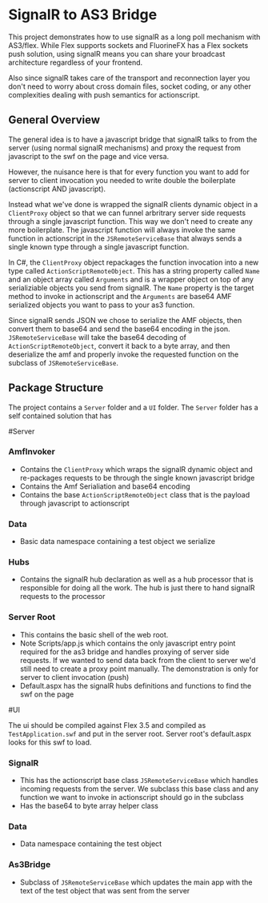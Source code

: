 SignalR to AS3 Bridge
=====================

This project demonstrates how to use signalR as a long poll mechanism with AS3/flex.  While Flex supports sockets and FluorineFX has a Flex sockets push solution, using signalR means you can share your broadcast architecture regardless of your frontend.

Also since signalR takes care of the transport and reconnection layer you don't need to worry about cross domain files, socket coding, or any other complexities dealing with push semantics for actionscript.

General Overview
----------------

The general idea is to have a javascript bridge that signalR talks to from the server (using normal signalR mechanisms) and proxy the request from javascript to the swf on the page and vice versa.  

However, the nuisance here is that for every function you want to add for server to client invocation you needed to write double the boilerplate (actionscript AND javascript).

Instead what we've done is wrapped the signalR clients dynamic object in a `ClientProxy` object so that we can funnel arbritrary server side requests through a single javascript function. This way we don't need to create any more boilerplate.  The javascript function will always invoke the same function in actionscript in the `JSRemoteServiceBase` that always sends a single known type through a single javascript function. 

In C#, the `ClientProxy` object repackages the function invocation  into a new type called `ActionScriptRemoteObject`. This has a string property called `Name` and an object array called `Arguments` and is a wrapper object on top of any serializiable objects you send from signalR.   The `Name` property is the target method to invoke in actionscript and the `Arguments` are base64 AMF serialized objects you want to pass to your as3 function.

Since signalR sends JSON we chose to serialize the AMF objects, then convert them to base64 and send the base64 encoding in the json.  `JSRemoteServiceBase` will take the base64 decoding of `ActionScriptRemoteObject`, convert it back to a byte array, and then deserialize the amf and properly invoke the requested function on the subclass of `JSRemoteServiceBase`.  


Package Structure
-----------------

The project contains a `Server` folder and a `UI` folder. The `Server` folder has a self contained solution that has 
   
#Server
                                                   
### AmfInvoker
- Contains the `ClientProxy` which wraps the signalR dynamic object and re-packages requests to be through the single known javascript bridge
- Contains the Amf Serialiation and base64 encoding
- Contains the base `ActionScriptRemoteObject` class that is the payload through javascript to actionscript

### Data
- Basic data namespace containing a test object we serialize

### Hubs
- Contains the signalR hub declaration as well as a hub processor that is responsible for doing all the work. The hub is just there to hand signalR requests to the processor

### Server Root
- This contains the basic shell of the web root. 
- Note Scripts/app.js which contains the only javascript entry point required for the as3 bridge and handles proxying of server side requests. If we wanted to send data back from the client to server we'd still need to create a proxy point manually. The demonstration is only for server to client invocation (push)  
- Default.aspx has the signalR hubs definitions and functions to find the swf on the page

#UI
                                           
The ui should be compiled against Flex 3.5 and compiled as `TestApplication.swf` and put in the server root.  Server root's default.aspx looks for this swf to load.

### SignalR 

- This has the actionscript base class `JSRemoteServiceBase` which handles incoming requests from the server.  We subclass this base class and any function we want to invoke in actionscript should go in the subclass
- Has the base64 to byte array helper class

### Data

- Data namespace containing the test object

### As3Bridge 

- Subclass of `JSRemoteServiceBase` which updates the main app with the text of the test object that was sent from the server
